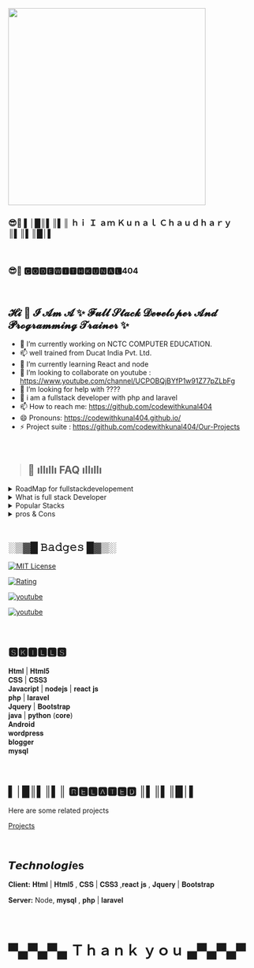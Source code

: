 <img src="https://avatars.githubusercontent.com/u/96905815?s=400&u=553c5881b1c1c05f3243bf2ff49fd054692238b5&v=4" width="400px" > 



### 😎🚀 ▌│█║▌║▌║ ｈｉ Ｉ ａｍ Ｋｕｎａｌ Ｃｈａｕｄｈａｒｙ ║▌║▌║█│▌
<br>

### 😎🚀 🅲🅾🅳🅴🆆🅸🆃🅷🅺🆄🅽🅰🅻404
<br>

## 𝓗𝓲 👋 𝓘 𝓐𝓶 𝓐 ✨ 𝓕𝓾𝓵𝓵 𝓢𝓽𝓪𝓬𝓴 𝓓𝓮𝓿𝓮𝓵𝓸𝓹𝓮𝓻 𝓐𝓷𝓭 𝓟𝓻𝓸𝓰𝓻𝓪𝓶𝓶𝓲𝓷𝓰 𝓣𝓻𝓪𝓲𝓷𝓮𝓻 ✨
- 🔭 I’m currently working on NCTC COMPUTER EDUCATION.
- 📫 well trained from Ducat India Pvt. Ltd.
- 🌱 I’m currently learning React and node
- 👯 I’m looking to collaborate on youtube : https://www.youtube.com/channel/UCPOBQjBYfP1w91Z77pZLbFg
- 🤔 I’m looking for help with ????
- 💬 i am a fullstack developer with php and laravel
- 📫 How to reach me: https://github.com/codewithkunal404
- 😄 Pronouns: https://codewithkunal404.github.io/
- ⚡ Project suite : https://github.com/codewithkunal404/Our-Projects


<br>

>## 🤔 ıllıllı FAQ ıllıllı


<details>

<summary>RoadMap for fullstackdevelopement</summary>

### Front End(Client Software)

- HTML
- CSS
- Bootstrap
- W3.CSS
- JavaScript
- ES5
- HTML DOM
- JSON
- XML
- jQuery
- Angular
- React
- Backbone.js
- Ember.js
- Redux
- Storybook
- GraphQL
- Meteor.js
- Grunt
- Gulp
   
### Back End(Server Software)
   
- PHP
- ASP
- C++
- C#
- Java
- Python
- Node.js
- Express.js
- Ruby
- REST
- Go
- SQL
- MongoDB
- Sass
- Less
- Firebase.com

</details>

<details>


<summary>What is full stack Developer</summary>
Full Stack Web Developer
> A full stack web developer is a person who can develop both client and server software.

In addition to mastering HTML and CSS, he/she also knows how to:

- Program a browser (like using JavaScript, jQuery, Angular, or Vue)
- Program a server (like using PHP, ASP, Python, or Node)
- Program a database (like using SQL, SQLite, or MongoDB)

</details>

<details>

<summary>Popular Stacks</summary>

- LAMP stack: JavaScript - Linux - Apache - MySQL - PHP
- LEMP stack: JavaScript - Linux - Nginx - MySQL - PHP
- MEAN stack: JavaScript - MongoDB - Express - AngularJS - Node.js
- Django stack: JavaScript - Python - Django - MySQL
- Ruby on Rails: JavaScript - Ruby - SQLite - Rails

</details>

<details>
<summary>pros & Cons</summary>
   
>## Advantages
   
> The advantage of being a full stack web developer is:

- You can master all the techniques involved in a development project
- You can make a prototype very rapidly
- You can provide help to all the team members
- You can reduce the cost of the project
- You can reduce the time used for team communication
- You can switch between front and back end development based on requirements
- You can better understand all aspects of new and upcoming technologies

>## Disadvantages
- The solution chosen can be wrong for the project
- The solution chosen can be dependent on developer skills
- The solution can generate a key person risk
- Being a full stack developer is increasingly complex

</details>

<br>

## ░▒▓█ 𝙱𝚊𝚍𝚐𝚎𝚜 █▓▒░


[![MIT License](https://img.shields.io/badge/License-MIT-green.svg)](https://github.com/codewithkunal404/Our-Projects/blob/main/LICENSE)

[![Rating](https://img.shields.io/amo/stars/dustman)](https://github.com/codewithkunal404)

[![youtube](https://img.shields.io/youtube/channel/views/UCPOBQjBYfP1w91Z77pZLbFg?label=youtube&style=social)](https://www.youtube.com/channel/UCPOBQjBYfP1w91Z77pZLbFg)

[![youtube](https://img.shields.io/powershellgallery/dt/Azure.Storage)](https://github.com/codewithkunal404)

<br>

## 🆂🅺🅸🅻🅻🆂

 𝐇𝐭𝐦𝐥 | 𝐇𝐭𝐦𝐥𝟓 
 <br>
 𝐂𝐒𝐒 | 𝐂𝐒𝐒𝟑
 <br>
 𝐉𝐚𝐯𝐚𝐜𝐫𝐢𝐩𝐭 | 𝐧𝐨𝐝𝐞𝐣𝐬 | 𝐫𝐞𝐚𝐜𝐭 𝐣𝐬 
 <br>
 𝐩𝐡𝐩 | 𝐥𝐚𝐫𝐚𝐯𝐞𝐥 
 <br>
 𝐉𝐪𝐮𝐞𝐫𝐲 | 𝐁𝐨𝐨𝐭𝐬𝐭𝐫𝐚𝐩 
 <br>
 𝐣𝐚𝐯𝐚 | 𝐩𝐲𝐭𝐡𝐨𝐧 (𝐜𝐨𝐫𝐞) 
 <br>
 𝐀𝐧𝐝𝐫𝐨𝐢𝐝 
 <br>
 𝐰𝐨𝐫𝐝𝐩𝐫𝐞𝐬𝐬
 <br>
 𝐛𝐥𝐨𝐠𝐠𝐞𝐫 
 <br>
 𝐦𝐲𝐬𝐪𝐥
 
 <br>
 

## ▌│█║▌║▌║ 🆁🅴🅻🅰🆃🅴🅳 ║▌║▌║█│▌

Here are some related projects

[Projects](https://github.com/codewithkunal404/Our-Projects)

<br>


##  𝙏𝙚𝙘𝙝𝙣𝙤𝙡𝙤𝙜𝙞es

**Client:** 𝐇𝐭𝐦𝐥 | 𝐇𝐭𝐦𝐥𝟓 ,  𝐂𝐒𝐒 | 𝐂𝐒𝐒𝟑 ,𝐫𝐞𝐚𝐜𝐭 𝐣𝐬 , 𝐉𝐪𝐮𝐞𝐫𝐲 | 𝐁𝐨𝐨𝐭𝐬𝐭𝐫𝐚𝐩 

**Server:** Node, 𝐦𝐲𝐬𝐪𝐥 , 𝐩𝐡𝐩 | 𝐥𝐚𝐫𝐚𝐯𝐞𝐥 

<br>

# ▀▄▀▄▀▄ Ｔｈａｎｋ ｙｏｕ ▄▀▄▀▄▀


